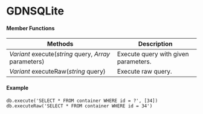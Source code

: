 
# GDNSQLite


#### Member Functions

| Methods | Description |
|--|--|
| *Variant* execute(*string* query, *Array* parameters) | Execute query with given parameters. |
| *Variant* executeRaw(*string* query) | Execute raw query. |


#### Example

```gdscript
db.execute('SELECT * FROM container WHERE id = ?', [34])
db.executeRaw('SELECT * FROM container WHERE id = 34')
```
